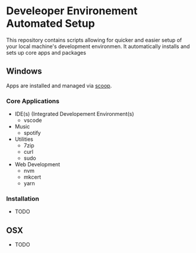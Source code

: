 # Develeoper Environement Automated Setup

This repository contains scripts allowing for quicker and easier setup of your local machine's development environmen. It automatically installs and sets up core apps and packages

## Windows

Apps are installed and managed via [scoop](https://scoop.sh).

### Core Applications

- IDE(s) (Integrated Developement Environment(s)
  - vscode
- Music
  - spotify
- Utilities
  - 7zip
  - curl
  - sudo
- Web Development
  - nvm
  - mkcert
  - yarn

### Installation

- TODO

## OSX

- TODO
